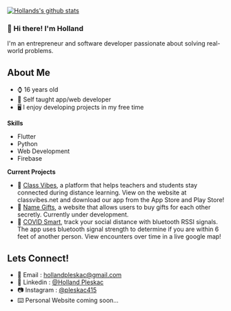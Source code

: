 [![Hollands's github stats](https://github-readme-stats.vercel.app/api?username=HollandPleskac&theme=buefy&show_icons=true&count_private=true)](https://github.com/HollandPleskac/github-readme-stats)


### 👋 Hi there! I'm Holland

I'm an entrepreneur and software developer passionate about solving real-world problems.

## About Me

- ⌚ 16 years old
- 🌱 Self taught app/web developer
- 🖥️ I enjoy developing projects in my free time

<b>Skills</b>

- Flutter
- Python
- Web Development
- Firebase

<b>Current Projects</b>

- 🌷 <a href="https://classvibes.net/">Class Vibes</a>, a platform that helps teachers and students stay connected during distance learning.  View on the website at classvibes.net and download our app from the App Store and Play Store!
- 🎁 <a href="https://github.com/HollandPleskac/Name-Gifts-Web">Name Gifts</a>, a website that allows users to buy gifts for each other secretly.  Currently under development.
- 🦠 <a href="https://github.com/HollandPleskac/Covid-Smart-App">COVID Smart</a>, track your social distance with bluetooth RSSI signals.  The app uses bluetooth signal strength to determine if you are within 6 feet of another person.  View encounters over time in a live google map!

## Lets Connect!

- 📧 Email : hollandpleskac@gmail.com
- 🔗 Linkedin : <a href = "https://www.linkedin.com/in/holland-pleskac-54a090199/">@Holland Pleskac</a>
- 📷 Instagram : <a href = "https://www.instagram.com/pleskac415/">@pleskac415</a>
- ⌨️ Personal Website coming soon...




<!--
**HollandPleskac/HollandPleskac** is a ✨ _special_ ✨ repository because its `README.md` (this file) appears on your GitHub profile.

[![Top Langs](https://github-readme-stats.vercel.app/api/top-langs/?username=HollandPleskac)](https://github.com/HollandPleskac/github-readme-stats)

Here are some ideas to get you started:

- 🔭 I’m currently working on ...
- 🌱 I’m currently learning ...
- 👯 I’m looking to collaborate on ...
- 🤔 I’m looking for help with ...
- 💬 Ask me about ...
- 📫 How to reach me: ...
- 😄 Pronouns: ...
- ⚡ Fun fact: ...
-->
